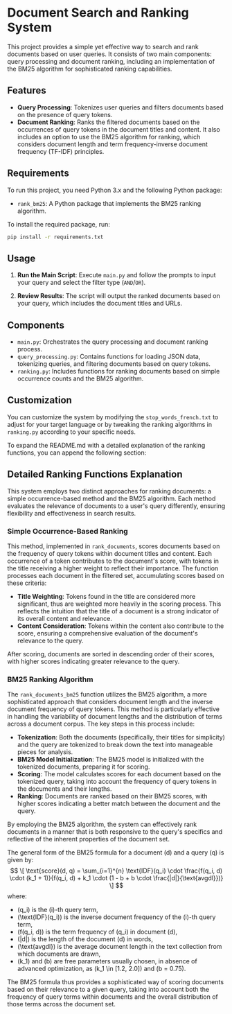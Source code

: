 # Document Search and Ranking System

This project provides a simple yet effective way to search and rank documents based on user queries. It consists of two main components: query processing and document ranking, including an implementation of the BM25 algorithm for sophisticated ranking capabilities.

## Features

- **Query Processing**: Tokenizes user queries and filters documents based on the presence of query tokens.
- **Document Ranking**: Ranks the filtered documents based on the occurrences of query tokens in the document titles and content. It also includes an option to use the BM25 algorithm for ranking, which considers document length and term frequency-inverse document frequency (TF-IDF) principles.

## Requirements

To run this project, you need Python 3.x and the following Python package:

- `rank_bm25`: A Python package that implements the BM25 ranking algorithm.

To install the required package, run:

```bash
pip install -r requirements.txt
```

## Usage


1. **Run the Main Script**: Execute `main.py` and follow the prompts to input your query and select the filter type (`AND`/`OR`).

2. **Review Results**: The script will output the ranked documents based on your query, which includes the document titles and URLs.

## Components

- `main.py`: Orchestrates the query processing and document ranking process.
- `query_processing.py`: Contains functions for loading JSON data, tokenizing queries, and filtering documents based on query tokens.
- `ranking.py`: Includes functions for ranking documents based on simple occurrence counts and the BM25 algorithm.

## Customization

You can customize the system by modifying the `stop_words_french.txt` to adjust for your target language or by tweaking the ranking algorithms in `ranking.py` according to your specific needs.

To expand the README.md with a detailed explanation of the ranking functions, you can append the following section:

## Detailed Ranking Functions Explanation

This system employs two distinct approaches for ranking documents: a simple occurrence-based method and the BM25 algorithm. Each method evaluates the relevance of documents to a user's query differently, ensuring flexibility and effectiveness in search results.

### Simple Occurrence-Based Ranking

This method, implemented in `rank_documents`, scores documents based on the frequency of query tokens within document titles and content. Each occurrence of a token contributes to the document's score, with tokens in the title receiving a higher weight to reflect their importance. The function processes each document in the filtered set, accumulating scores based on these criteria:

- **Title Weighting**: Tokens found in the title are considered more significant, thus are weighted more heavily in the scoring process. This reflects the intuition that the title of a document is a strong indicator of its overall content and relevance.
- **Content Consideration**: Tokens within the content also contribute to the score, ensuring a comprehensive evaluation of the document's relevance to the query.

After scoring, documents are sorted in descending order of their scores, with higher scores indicating greater relevance to the query.

### BM25 Ranking Algorithm

The `rank_documents_bm25` function utilizes the BM25 algorithm, a more sophisticated approach that considers document length and the inverse document frequency of query tokens. This method is particularly effective in handling the variability of document lengths and the distribution of terms across a document corpus. The key steps in this process include:

- **Tokenization**: Both the documents (specifically, their titles for simplicity) and the query are tokenized to break down the text into manageable pieces for analysis.
- **BM25 Model Initialization**: The BM25 model is initialized with the tokenized documents, preparing it for scoring.
- **Scoring**: The model calculates scores for each document based on the tokenized query, taking into account the frequency of query tokens in the documents and their lengths.
- **Ranking**: Documents are ranked based on their BM25 scores, with higher scores indicating a better match between the document and the query.

By employing the BM25 algorithm, the system can effectively rank documents in a manner that is both responsive to the query's specifics and reflective of the inherent properties of the document set.

The general form of the BM25 formula for a document \(d\) and a query \(q\) is given by:
$$
\[
\text{score}(d, q) = \sum_{i=1}^{n} \text{IDF}(q_i) \cdot \frac{f(q_i, d) \cdot (k_1 + 1)}{f(q_i, d) + k_1 \cdot (1 - b + b \cdot \frac{|d|}{\text{avgdl}})}
\]
$$
where:
- \(q_i\) is the \(i\)-th query term,
- \(\text{IDF}(q_i)\) is the inverse document frequency of the \(i\)-th query term,
- \(f(q_i, d)\) is the term frequency of \(q_i\) in document \(d\),
- \(|d|\) is the length of the document \(d\) in words,
- \(\text{avgdl}\) is the average document length in the text collection from which documents are drawn,
- \(k_1\) and \(b\) are free parameters usually chosen, in absence of advanced optimization, as \(k_1 \in [1.2, 2.0]\) and \(b = 0.75\).


The BM25 formula thus provides a sophisticated way of scoring documents based on their relevance to a given query, taking into account both the frequency of query terms within documents and the overall distribution of those terms across the document set.





